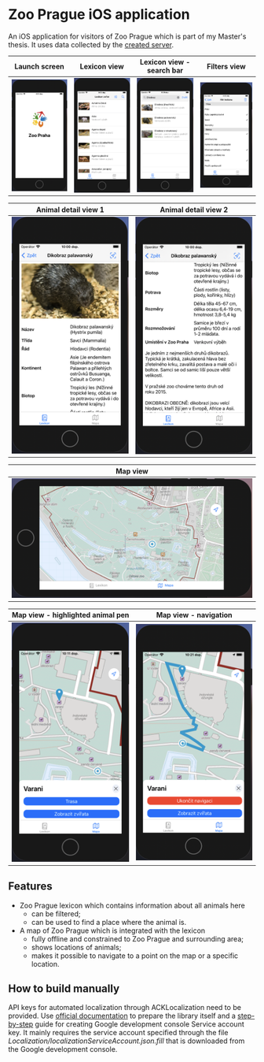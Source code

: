 # Zoo Prague iOS application
An iOS application for visitors of Zoo Prague which is part of my Master's thesis. It uses data collected by the [created server](https://github.com/budikpet/MastersThesis_Server).

Launch screen             |  Lexicon view | Lexicon view - search bar | Filters view
:-------------------------:|:-------------------------:|:-------------------------:|:-------------------------:
![alt text][launchScreen]       |  ![alt text][lexiconView] | ![alt text][lexiconView_Search] | ![alt text][filtersView] 

Animal detail view 1             |  Animal detail view 2
:-------------------------:|:-------------------------:
![alt text][animalDetailView_1] | ![alt text][animalDetailView_2] 

Map view             |
:-------------------------:|
![alt text][mapView] |

Map view - highlighted animal pen | Map view - navigation
:-------------------------:|:-------------------------:
![alt text][mapView_Highlighted] | ![alt text][mapView_Navigation]

[launchScreen]: DocumentationImages/LaunchScreen.png?raw=true "Launch screen"
[lexiconView]: DocumentationImages/LexiconView.png?raw=true "Lexicon"
[lexiconView_Search]: DocumentationImages/LexiconView_Search.png?raw=true "Lexicon - Search"
[animalDetailView_1]: DocumentationImages/AnimalDetailView_1.png?raw=true "Animal detail 1"
[animalDetailView_2]: DocumentationImages/AnimalDetailView_2.png?raw=true "Animal detail 2"
[mapView]: DocumentationImages/MapView.png?raw=true "MapView"
[mapView_Highlighted]: DocumentationImages/MapView_Highlighted.png?raw=true "MapView - Highlighted"
[mapView_Navigation]: DocumentationImages/MapView_Navigation.png?raw=true "MapView - Navigation"
[filtersView]: DocumentationImages/FiltersView.png?raw=true "Filters view"

## Features
- Zoo Prague lexicon which contains information about all animals here
    - can be filtered;
    - can be used to find a place where the animal is.
- A map of Zoo Prague which is integrated with the lexicon
    - fully offline and constrained to Zoo Prague and surrounding area;
    - shows locations of animals;
    - makes it possible to navigate to a point on the map or a specific location.

## How to build manually
API keys for automated localization through ACKLocalization need to be provided. Use [official documentation](https://github.com/AckeeCZ/ACKLocalization#use-with-service-account) to prepare the library itself and a [step-by-step](https://cloud.google.com/iam/docs/creating-managing-service-account-keys) guide for creating Google development console Service account key. It mainly requires the service account specified through the file *Localization/localizationServiceAccount.json.fill* that is downloaded from the Google development console.
